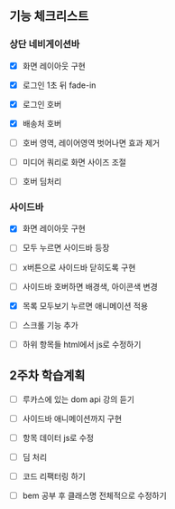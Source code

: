 ## 기능 체크리스트

### 상단 네비게이션바

- [x] 화면 레이아웃 구현

- [x] 로그인 1초 뒤 fade-in
- [x] 로그인 호버
- [x] 배송처 호버
- [ ] 호버 영역, 레이어영역 벗어나면 효과 제거
- [ ] 미디어 쿼리로 화면 사이즈 조절
- [ ] 호버 딤처리

### 사이드바

- [x] 화면 레이아웃 구현
- [ ] 모두 누르면 사이드바 등장
- [ ] x버튼으로 사이드바 닫히도록 구현
- [ ] 사이드바 호버하면 배경색, 아이콘색 변경
- [x] 목록 모두보기 누르면 애니메이션 적용
- [ ] 스크롤 기능 추가
- [ ] 하위 항목들 html에서 js로 수정하기



## 2주차 학습계획

- [ ] 루카스에 있는 dom api 강의 듣기
- [ ] 사이드바 애니메이션까지 구현
- [ ] 항목 데이터 js로 수정
- [ ] 딤 처리
- [ ] 코드 리팩터링 하기
- [ ] bem 공부 후 클래스명 전체적으로 수정하기

